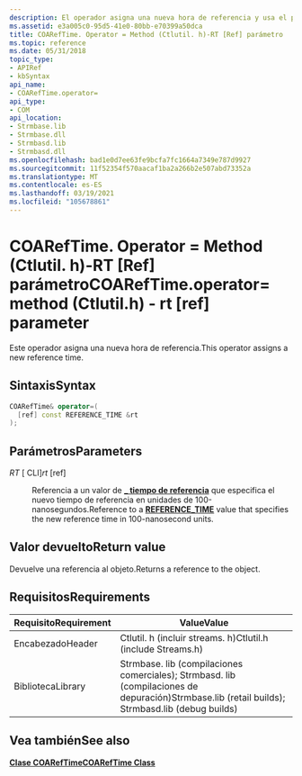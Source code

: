 ```yaml
---
description: El operador asigna una nueva hora de referencia y usa el parámetro ' RT [Ref] '.
ms.assetid: e3a005c0-95d5-41e0-80bb-e70399a50dca
title: COARefTime. Operator = Method (Ctlutil. h)-RT [Ref] parámetro
ms.topic: reference
ms.date: 05/31/2018
topic_type:
- APIRef
- kbSyntax
api_name:
- COARefTime.operator=
api_type:
- COM
api_location:
- Strmbase.lib
- Strmbase.dll
- Strmbasd.lib
- Strmbasd.dll
ms.openlocfilehash: bad1e0d7ee63fe9bcfa7fc1664a7349e787d9927
ms.sourcegitcommit: 11f52354f570aacaf1ba2a266b2e507abd73352a
ms.translationtype: MT
ms.contentlocale: es-ES
ms.lasthandoff: 03/19/2021
ms.locfileid: "105678861"
---
```

# <a name="coareftimeoperator-method-ctlutilh---rt-ref-parameter"></a><span data-ttu-id="499f2-103">COARefTime. Operator = Method (Ctlutil. h)-RT [Ref] parámetro</span><span class="sxs-lookup"><span data-stu-id="499f2-103">COARefTime.operator= method (Ctlutil.h) - rt [ref] parameter</span></span>

<span data-ttu-id="499f2-104">Este operador asigna una nueva hora de referencia.</span><span class="sxs-lookup"><span data-stu-id="499f2-104">This operator assigns a new reference time.</span></span>

## <a name="syntax"></a><span data-ttu-id="499f2-105">Sintaxis</span><span class="sxs-lookup"><span data-stu-id="499f2-105">Syntax</span></span>


```C++
COARefTime& operator=(
  [ref] const REFERENCE_TIME &rt
);
```



## <a name="parameters"></a><span data-ttu-id="499f2-106">Parámetros</span><span class="sxs-lookup"><span data-stu-id="499f2-106">Parameters</span></span>

<dl> <dt>

<span data-ttu-id="499f2-107">*RT* \[ CLI\]</span><span class="sxs-lookup"><span data-stu-id="499f2-107">*rt* \[ref\]</span></span>
</dt> <dd>

<span data-ttu-id="499f2-108">Referencia a un valor de [**\_ tiempo de referencia**](reference-time.md) que especifica el nuevo tiempo de referencia en unidades de 100-nanosegundos.</span><span class="sxs-lookup"><span data-stu-id="499f2-108">Reference to a [**REFERENCE\_TIME**](reference-time.md) value that specifies the new reference time in 100-nanosecond units.</span></span>

</dd> </dl>

## <a name="return-value"></a><span data-ttu-id="499f2-109">Valor devuelto</span><span class="sxs-lookup"><span data-stu-id="499f2-109">Return value</span></span>

<span data-ttu-id="499f2-110">Devuelve una referencia al objeto.</span><span class="sxs-lookup"><span data-stu-id="499f2-110">Returns a reference to the object.</span></span>

## <a name="requirements"></a><span data-ttu-id="499f2-111">Requisitos</span><span class="sxs-lookup"><span data-stu-id="499f2-111">Requirements</span></span>

| <span data-ttu-id="499f2-112">Requisito</span><span class="sxs-lookup"><span data-stu-id="499f2-112">Requirement</span></span>                    | <span data-ttu-id="499f2-113">Value</span><span class="sxs-lookup"><span data-stu-id="499f2-113">Value</span></span>                                                                                                                                                                                           |
|--------------------|--------------------------------------------------------------------------------------------------------------------------------------------------------------------------------------------|
| <span data-ttu-id="499f2-114">Encabezado</span><span class="sxs-lookup"><span data-stu-id="499f2-114">Header</span></span>  | <span data-ttu-id="499f2-115">Ctlutil. h (incluir streams. h)</span><span class="sxs-lookup"><span data-stu-id="499f2-115">Ctlutil.h (include Streams.h)</span></span>                                                                                   |
| <span data-ttu-id="499f2-116">Biblioteca</span><span class="sxs-lookup"><span data-stu-id="499f2-116">Library</span></span> | <span data-ttu-id="499f2-117">Strmbase. lib (compilaciones comerciales); Strmbasd. lib (compilaciones de depuración)</span><span class="sxs-lookup"><span data-stu-id="499f2-117">Strmbase.lib (retail builds); Strmbasd.lib (debug builds)</span></span> |

## <a name="see-also"></a><span data-ttu-id="499f2-118">Vea también</span><span class="sxs-lookup"><span data-stu-id="499f2-118">See also</span></span>

<dl> <dt>

[<span data-ttu-id="499f2-119">**Clase COARefTime**</span><span class="sxs-lookup"><span data-stu-id="499f2-119">**COARefTime Class**</span></span>](coareftime.md)
</dt> </dl>

 

 





